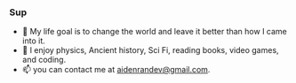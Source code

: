 ### Sup
- 🔭 My life goal is to change the world and leave it better than how I came into it.
- 🌱 I enjoy physics, Ancient history, Sci Fi, reading books, video games, and coding.
- 📫 you can contact me at aidenrandev@gmail.com.

<!--
**AidenRand/AidenRand** is a ✨ _special_ ✨ repository because its `README.md` (this file) appears on your GitHub profile.

Here are some ideas to get you started:

- 🔭 I’m currently working on ...
- 🌱 I’m currently learning ...
- 👯 I’m looking to collaborate on ...
- 🤔 I’m looking for help with ...
- 💬 Ask me about ...
- 📫 How to reach me: ...
- 😄 Pronouns: ...
- ⚡ Fun fact: ...
-->
